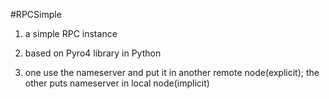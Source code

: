 #RPCSimple

1. a simple RPC instance

2. based on Pyro4 library in Python

3. one use the nameserver and put it in another remote node(explicit); the other puts nameserver in local node(implicit)
